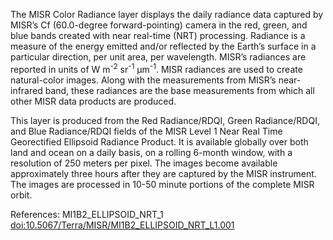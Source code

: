 The MISR Color Radiance layer displays the daily radiance data captured by MISR’s Cf (60.0-degree forward-pointing) camera in the red, green, and blue bands created with near real-time (NRT) processing. Radiance is a measure of the energy emitted and/or reflected by the Earth’s surface in a particular direction, per unit area, per wavelength. MISR’s radiances are reported in units of W m<sup>-2</sup> sr<sup>-1</sup> µm<sup>-1</sup>. MISR radiances are used to create natural-color images. Along with the measurements from MISR’s near-infrared band, these radiances are the base measurements from which all other MISR data products are produced.

This layer is produced from the Red Radiance/RDQI, Green Radiance/RDQI, and Blue Radiance/RDQI fields of the MISR Level 1 Near Real Time Georectified Ellipsoid Radiance Product. It is available globally over both land and ocean on a daily basis, on a rolling 6-month window, with a resolution of 250 meters per pixel. The images become available approximately three hours after they are captured by the MISR instrument. The images are processed in 10-50 minute portions of the complete MISR orbit.

References: MI1B2_ELLIPSOID_NRT_1 [doi:10.5067/Terra/MISR/MI1B2_ELLIPSOID_NRT_L1.001](https://doi.org/10.5067/Terra/MISR/MI1B2_ELLIPSOID_NRT_L1.001)